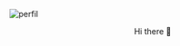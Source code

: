 ![perfil](https://user-images.githubusercontent.com/64991337/108932024-a7b5ce00-7616-11eb-9fd9-43a9cc73d0e0.png)
<p style="text-align: center;">Hi there 👋</p>

<!--
**JhonnierGS/JhonnierGS** is a ✨ _special_ ✨ repository because its `README.md` (this file) appears on your GitHub profile.

Here are some ideas to get you started:

- 🔭 I’m currently working on ...
- 🌱 I’m currently learning ...
- 👯 I’m looking to collaborate on ...
- 🤔 I’m looking for help with ...
- 💬 Ask me about ...
- 📫 How to reach me: ...
- 😄 Pronouns: ...
- ⚡ Fun fact: ...
-->
